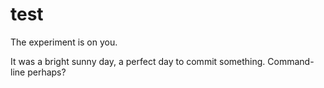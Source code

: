 # test
The experiment is on you.

It was a bright sunny day, a perfect day to commit something. 
Command-line perhaps?
